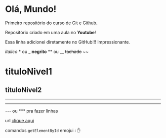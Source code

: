 # Olá, Mundo!
 Primeiro repositório do curso de Git e Github.

Repositório criado em uma aula no **Youtube**!

Essa linha adicionei diretamente no GitHub!!! Impressionante.

*italico* * ou _ 
**negrito** ** ou __ 
~~tachado~~ ~~ 
# tituloNivel1 #  
## tituloNivel2 ##
---
***
--- ou *** pra fazer linhas

url [clique aqui](https:\\)

comandos `getElementById`
emojui : ✋
